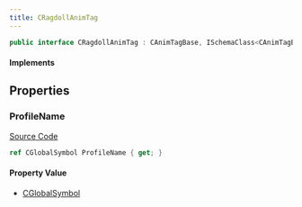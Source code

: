 ```yaml
---
title: CRagdollAnimTag
---
```


```csharp
public interface CRagdollAnimTag : CAnimTagBase, ISchemaClass<CAnimTagBase>, ISchemaClass<CRagdollAnimTag>, ISchemaField, ISchemaClass, INativeHandle
```

#### Implements

## Properties

### ProfileName

[Source Code](https://github.com/swiftly-solution/swiftlys2/blob/beta/managed/src/SwiftlyS2.Generated/Schemas/Interfaces/CRagdollAnimTag.cs#L16)

```csharp
ref CGlobalSymbol ProfileName { get; }
```

#### Property Value

- [CGlobalSymbol](/docs/api/shared/natives/cglobalsymbol)

